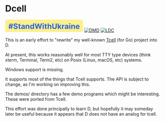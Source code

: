 # Dcell

[![Stand With Ukraine](https://raw.githubusercontent.com/vshymanskyy/StandWithUkraine/main/badges/StandWithUkraine.svg)](https://stand-with-ukraine.pp.ua)
[![DMD](https://img.shields.io/github/workflow/status/gdamore/dcell/dmd?logoColor=grey&logo=D&label=)](https://github.com/gdamore/dcell/actions/workflows/dmd.yml)
[![LDC](https://img.shields.io/github/workflow/status/gdamore/dcell/ldc?logoColor=grey&logo=llvm&label=)](https://github.com/gdamore/dcell/actions/workflows/ldc.yml)

This is an early effort to "rewrite" my well-known
[Tcell](https://github.com/gdamore/tcell) (for Go)
project into D.

At present, this works reasonably well for most TTY type devices
(think xterm, Terminal, Term2, etc) on Posix (Linux, macOS, etc)
systems.

Windows support is missing.

It supports most of the things that Tcell supports.  The API is
subject to change, as I'm working on improving this.

The demos/ directory has a few demo programs which might be
interesting.  These were ported from Tcell.

This effort was done principally to learn D, but hopefully it may
someday later be useful because it appears that D does not have an
analog for tcell.
